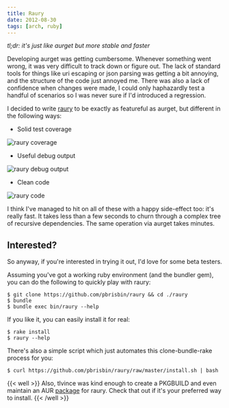 ```yaml
---
title: Raury
date: 2012-08-30
tags: [arch, ruby]
---
```


*tl;dr: it's just like aurget but more stable and faster*

Developing aurget was getting cumbersome. Whenever something went wrong, 
it was very difficult to track down or figure out. The lack of standard 
tools for things like uri escaping or json parsing was getting a bit 
annoying, and the structure of the code just annoyed me. There was also 
a lack of confidence when changes were made, I could only haphazardly 
test a handful of scenarios so I was never sure if I'd introduced a 
regression.

I decided to write [raury][] to be exactly as featureful as aurget, but 
different in the following ways:

[raury]: https://github.com/pbrisbin/raury

* Solid test coverage

![raury coverage](https://images.pbrisbin.com/raury/coverage.png)

* Useful debug output

![raury debug output](https://images.pbrisbin.com/raury/debug.png)

* Clean code

![raury code](https://images.pbrisbin.com/raury/code.png)

I think I've managed to hit on all of these with a happy side-effect 
too: it's really fast. It takes less than a few seconds to churn through 
a complex tree of recursive dependencies. The same operation via aurget 
takes minutes.

## Interested?

So anyway, if you're interested in trying it out, I'd love for some beta 
testers.

Assuming you've got a working ruby environment (and the bundler gem), 
you can do the following to quickly play with raury:

```
$ git clone https://github.com/pbrisbin/raury && cd ./raury
$ bundle
$ bundle exec bin/raury --help
```

If you like it, you can easily install it for real:

```
$ rake install
$ raury --help
```

There's also a simple script which just automates this clone-bundle-rake 
process for you:

```
$ curl https://github.com/pbrisbin/raury/raw/master/install.sh | bash
```

{{< well >}}
Also, tlvince was kind enough to create a PKGBUILD and even maintain an 
AUR [package][raury-git] for raury. Check that out if it's your 
preferred way to install.
{{< /well >}}

[raury-git]: https://aur.archlinux.org/packages.php?ID=63129
